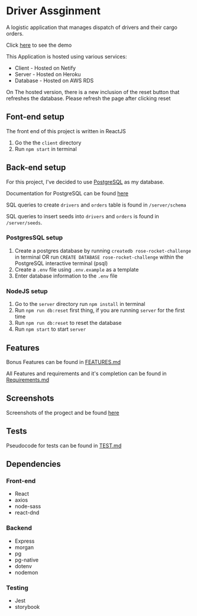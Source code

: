 # Driver Assginment

A logistic application that manages dispatch of drivers and their cargo orders.

Click [here](https://stupefied-dijkstra-eddaea.netlify.app/) to see the demo

This Application is hosted using various services:

- Client - Hosted on Netify
- Server - Hosted on Heroku
- Database - Hosted on AWS RDS

On The hosted version, there is a new inclusion of the reset button that refreshes the database. Please refresh the page after clicking reset

## Font-end setup

The front end of this project is written in ReactJS

1. Go the the `client` directory
2. Run `npm start` in terminal

## Back-end setup

For this project, I've decided to use [PostgreSQL](https://www.postgresql.org/) as my database.

Documentation for PostgreSQL can be found [here](https://www.postgresql.org/docs/14/index.html)

SQL queries to create `drivers` and `orders` table is found in `/server/schema`

SQL queries to insert seeds into `drivers` and `orders` is found in `/server/seeds`.

### PostgresSQL setup

1. Create a postgres database by running `createdb rose-rocket-challenge` in terminal OR run `CREATE DATABASE rose-rocket-challenge` within the PostgreSQL interactive terminal (psql)
1. Create a `.env` file using `.env.example` as a template
1. Enter database information to the `.env` file

### NodeJS setup

1. Go to the `server` directory run `npm install` in terminal
1. Run `npm run db:reset` first thing, if you are running `server` for the first time
1. Run `npm run db:reset` to reset the database
1. Run `npm start` to start `server`

## Features

Bonus Features can be found in [FEATURES.md](./FEATURES.md)

All Features and requirements and it's completion can be found in [Requirements.md](./Requirements.md)

## Screenshots

Screenshots of the progect and be found [here](./screenshots/SCREENSHOTS.md)

## Tests

Pseudocode for tests can be found in [TEST.md](./TEST.md)

## Dependencies

### Front-end

- React
- axios
- node-sass
- react-dnd

### Backend

- Express
- morgan
- pg
- pg-native
- dotenv
- nodemon

### Testing

- Jest
- storybook
